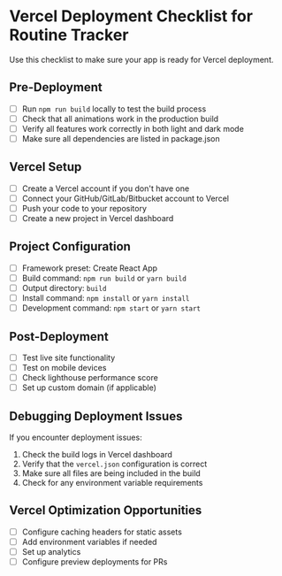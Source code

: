 # Vercel Deployment Checklist for Routine Tracker

Use this checklist to make sure your app is ready for Vercel deployment.

## Pre-Deployment

- [ ] Run `npm run build` locally to test the build process
- [ ] Check that all animations work in the production build
- [ ] Verify all features work correctly in both light and dark mode
- [ ] Make sure all dependencies are listed in package.json

## Vercel Setup

- [ ] Create a Vercel account if you don't have one
- [ ] Connect your GitHub/GitLab/Bitbucket account to Vercel
- [ ] Push your code to your repository
- [ ] Create a new project in Vercel dashboard

## Project Configuration

- [ ] Framework preset: Create React App
- [ ] Build command: `npm run build` or `yarn build`
- [ ] Output directory: `build`
- [ ] Install command: `npm install` or `yarn install`
- [ ] Development command: `npm start` or `yarn start`

## Post-Deployment

- [ ] Test live site functionality
- [ ] Test on mobile devices
- [ ] Check lighthouse performance score
- [ ] Set up custom domain (if applicable)

## Debugging Deployment Issues

If you encounter deployment issues:

1. Check the build logs in Vercel dashboard
2. Verify that the `vercel.json` configuration is correct
3. Make sure all files are being included in the build
4. Check for any environment variable requirements

## Vercel Optimization Opportunities

- [ ] Configure caching headers for static assets
- [ ] Add environment variables if needed
- [ ] Set up analytics
- [ ] Configure preview deployments for PRs
